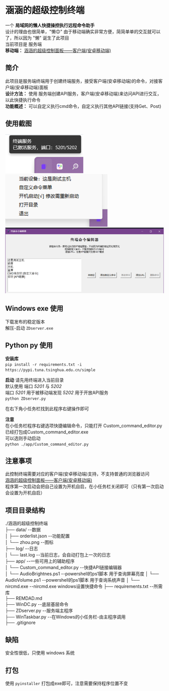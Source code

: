 # 涵涵的超级控制终端   
一个 **局域网的懒人快捷操控执行远程命令助手**    
设计的理由也很简单，"懒😊"
由于移动端确实非常方便，简简单单的交互就可以了，所以因为 "懒" 诞生了此项目  
当前项目是 服务端   
**移动端：**  [涵涵的超级控制面板——客户端(安卓移动端)](https://github.com/lanzeweie/HanHan)    

## 简介
此项目是服务端终端用于创建终端服务，接受客户端(安卓移动端)的命令，对接客户端(安卓移动端)面板  
**设计方法：** 使用 服务端创建API服务，客户端(安卓移动端)来访问API进行交互，以此快捷执行命令   
**功能概述：** 可以自定义执行cmd命令，自定义执行其他API链接(支持Get、Post)    

## 使用截图
![界面1](./png/1.png)
![界面2](./png/2.png)
![界面3](./png/3.png)
## Windows exe 使用
下载发布的稳定版本     
解压-启动 `ZDserver.exe`    

## Python py 使用
**安装库**    
`pip install -r requirements.txt -i https://pypi.tuna.tsinghua.edu.cn/simple`

**启动**      请先用终端进入当前目录   
默认使用 端口 _5201_ 与 _5202_   
端口 _5201_ 用于被移动端发现  _5202_ 用于开放API服务  
`python ZDserver.py`  

在右下角小任务栏找到此程序右键操作即可  

**注意**    
在小任务栏程序右键选项快捷编辑命令，只能打开 Custom_command_editor.py已经打包成Custom_command_editor.exe   
可以选则手动启动   
`python ./app/Custom_command_editor.py`     

## 注意事项      
此控制终端需要对应的客户端(安卓移动端)支持，不支持普通的浏览器访问    
[涵涵的超级控制面板——客户端(安卓移动端)](https://github.com/lanzeweie/HanHan)   
程序第一次启动会把自己设置为开机自启，在小任务栏关闭即可（只有第一次启动会设置为开机自启）   
 
## 项目目录结构
./涵涵的超级控制终端    
├── data/                 --数据    
│   ├── orderlist.json    --功能配置     
│   └── zhou.png          --图标   
├── log/                  --日志    
│   └── last.log          --当前日志，会自动打包上一次的日志     
├── app/                  --一些可用上的辅助程序         
│   └── Custom_command_editor.py          --快捷API链接编辑器      
│   └── AudioBrightnes.ps1 --powershell的ps1脚本 用于查询屏幕亮度
│   └── AudioVolume.ps1   --powershell的ps1脚本 用于查询系统声音
│   └── nircmd.exe        --nircmd.exe windows设置快捷命令
├── requirements.txt      --所需库      
├── REMDAD.md     
├── WinDC.py              --底层基层命令    
├── ZDserver.py           --服务端主程序          
├── WinTaskbar.py         --在Windows的小任务栏-由主程序调用    
├── .gitignore   


## 缺陷  
安全性很低，只使用 windows 系统

## 打包
使用 `pyinstaller` 打包成exe即可，注意需要保持程序位置不变  
